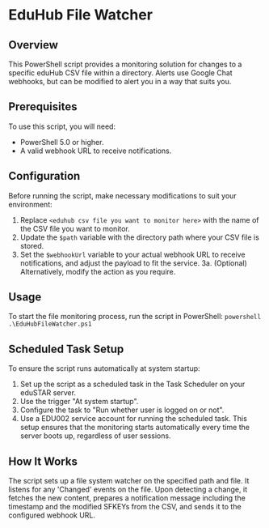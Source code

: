 # EduHub File Watcher

## Overview
This PowerShell script provides a monitoring solution for changes to a specific eduHub CSV file within a directory. Alerts use Google Chat webhooks, but can be modified to alert you in a way that suits you.

## Prerequisites
To use this script, you will need:
- PowerShell 5.0 or higher.
- A valid webhook URL to receive notifications.

## Configuration
Before running the script, make necessary modifications to suit your environment:
1. Replace `<eduhub csv file you want to monitor here>` with the name of the CSV file you want to monitor.
2. Update the `$path` variable with the directory path where your CSV file is stored.
3. Set the `$webhookUrl` variable to your actual webhook URL to receive notifications, and adjust the payload to fit the service.
   3a. (Optional) Alternatively, modify the action as you require.

## Usage
To start the file monitoring process, run the script in PowerShell:
```powershell .\EduHubFileWatcher.ps1```

## Scheduled Task Setup
To ensure the script runs automatically at system startup:

1. Set up the script as a scheduled task in the Task Scheduler on your eduSTAR server.
2. Use the trigger "At system startup".
3. Configure the task to "Run whether user is logged on or not".
4. Use a EDU002 service account for running the scheduled task.
This setup ensures that the monitoring starts automatically every time the server boots up, regardless of user sessions.

## How It Works
The script sets up a file system watcher on the specified path and file.
It listens for any 'Changed' events on the file.
Upon detecting a change, it fetches the new content, prepares a notification message including the timestamp and the modified SFKEYs from the CSV, and sends it to the configured webhook URL.
